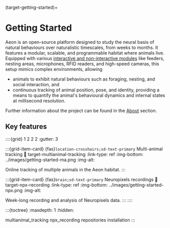 (target-getting-started)=
# Getting Started

Aeon is an open-source platform designed to study the neural basis of natural behaviours over naturalistic timescales, from weeks to months. 
It features a modular, scalable, and programmable habitat where animals live. 
Equipped with various [interactive and non-interactive modules](target-hardware) like feeders, nesting areas, microphones, RFID readers, and high-speed cameras, this setup mimics complex environments, allowing 
- animals to exhibit natural behaviours such as foraging, nesting, and social interaction, and
- continuous tracking of animal position, pose, and identity, providing a means to quantify the animal's behavioural dynamics and internal states at millisecond resolution. 

Further information about the project can be found in the 
[About](target-about) section.


## Key features
::::{grid} 1 2 2 2
:gutter: 3 

:::{grid-item-card} {fas}`location-crosshairs;sd-text-primary` Multi-animal tracking
:link: target-multianimal-tracking
:link-type: ref
:img-bottom: ../images/getting-started-ma.png
:img-alt:

Online tracking of multiple animals in the Aeon habitat.
:::

:::{grid-item-card} {fas}`brain;sd-text-primary` Neuropixels recordings
:link: target-npx-recording
:link-type: ref
:img-bottom: ../images/getting-started-npx.png
:img-alt:

Week-long recording and analysis of Neuropixels data.
:::
::::

:::{toctree}
:maxdepth: 1
:hidden:

multianimal_tracking
npx_recording
repositories
installation
:::